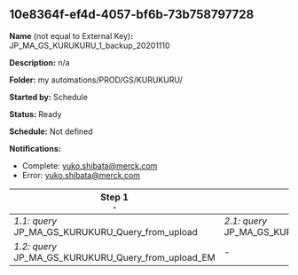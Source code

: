 ## 10e8364f-ef4d-4057-bf6b-73b758797728

**Name** (not equal to External Key)**:** JP_MA_GS_KURUKURU_1_backup_20201110

**Description:** n/a

**Folder:** my automations/PROD/GS/KURUKURU/

**Started by:** Schedule

**Status:** Ready

**Schedule:** Not defined

**Notifications:**

* Complete: yuko.shibata@merck.com
* Error: yuko.shibata@merck.com

| Step 1<br>_<small>-</small>_ | Step 2<br>_<small>-</small>_ | Step 3<br>_<small>-</small>_ | Step 4<br>_<small>-</small>_ | Step 5<br>_<small>-</small>_ |
| --- | --- | --- | --- | --- |
| _1.1: query_<br>JP_MA_GS_KURUKURU_Query_from_upload | _2.1: query_<br>JP_MA_GS_KURUKURU_Update_FilterdFlg1 | _3.1: query_<br>JP_MA_GS_KURUKURU_Query_Mail1A | _4.1: emailSend_<br>JP_MA_GS_KURUKURU_Mail1 | _5.1: query_<br>JP_MA_GS_KURUKURU_Update_SentFlg1 |
| _1.2: query_<br>JP_MA_GS_KURUKURU_Query_from_upload_EM | - | _3.2: query_<br>JP_MA_GS_KURUKURU_Query_MailEM1 | _4.2: emailSend_<br>JP_MA_GS_KURUKURU_RMR | _5.2: query_<br>JP_MA_GS_KURUKURU_Update_SentFlg_EM |

